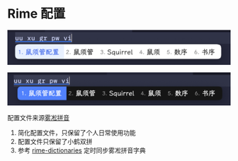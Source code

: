 # Rime 配置

![sea](./extra/sea.png)

![sea-dark](./extra/sea_dark.png)

配置文件来源[雾凇拼音](https://github.com/iDvel/rime-ice)

1. 简化配置文件，只保留了个人日常使用功能
2. 配置文件只保留了小鹤双拼
3. 参考 [rime-dictionaries](https://github.com/bdim404/rime-dictionaries/tree/main) 定时同步雾凇拼音字典
